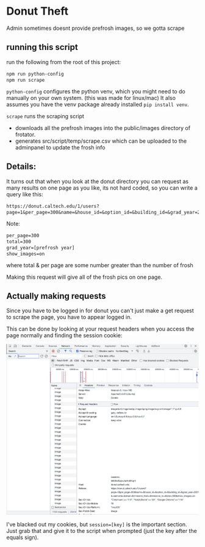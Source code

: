 # Donut Theft

Admin sometimes doesnt provide prefrosh images, so we gotta scrape

## running this script

run the following from the root of this project:

```
npm run python-config
npm run scrape
```

`python-config` configures the python venv, which you might need to do manually on your own system. (this was made for linux/mac) It also assumes you have the venv package already installed `pip install venv`.

`scrape` runs the scraping script

- downloads all the prefrosh images into the public/images directory of frotator.
- generates src/script/temp/scrape.csv which can be uploaded to the adminpanel to update the frosh info

## Details:

It turns out that when you look at the donut directory you can request as many results on one page as you like, its not hard coded, so you can write a query like this:

```
https://donut.caltech.edu/1/users?page=1&per_page=300&name=&house_id=&option_id=&building_id=&grad_year=2027&username=&email=&timezone_from=&timezone_to=&total=278&show_images=on
```

Note:

```
per_page=300
total=300
grad_year=[prefrosh year]
show_images=on
```

where total & per page are some number greater than the number of frosh

Making this request will give all of the frosh pics on one page.

## Actually making requests

Since you have to be logged in for donut you can't just make a get request to scrape the page, you have to appear logged in.

This can be done by looking at your request headers when you access the page normally and finding the session cookie:

![Network inspect example](network.png)

I've blacked out my cookies, but `session=[key]` is the important section. Just grab that and give it to the script when prompted (just the key after the equals sign).